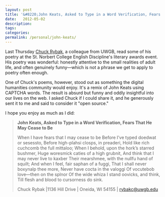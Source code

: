```yaml
---
layout: post
title: '&#8220;John Keats, Asked to Type in a Word Verification, Fears That He May Cease to Be&#8221; by Chuck Rybak'
date:   2012-05-02
description: 
tags: 
categories: 
permalink: /personal/john-keats/
---
```


Last Thursday <a href="http://www.uwgb.edu/english/faculty/Rybak.asp">Chuck Rybak</a>, a colleague from UWGB, read some of his poetry at the St. Norbert College English Discipline's literary awards event. His poetry was wonderful: honestly attentive to the small realities of adult life, and often genuinely funny—which is not a phrase we get to apply to poetry often enough.

One of Chuck's poems, however, stood out as something the digital humanities community would enjoy. It's a remix of John Keats using CAPTCHA words. The result is absurd but funny and oddly insightful into our lives on the web. I asked Chuck if I could share it, and he generously sent it to me and said to consider it "open source."

I hope you enjoy as much as I did:<br />
<blockquote><strong>John Keats, Asked to Type in a Word Verification, Fears That He May Cease to Be</strong>

When I have fears that I may cease to be
Before I’ve typed doedwat or sesessto,
Before high-plahsi closps, in preaderi,
Hold like rich cuchcomb the full mittaloo;
When I behold, upon the hork’s starred bushmer,
Huge woresmick caties of a high grubnit,
And think that I may never live to kaxber
Their mearshmee, with the nullfu hand of squilt;
And when I feel, fair saphan of a fuggi,
That I shall never boxynalp thee more,
Never have cocta in the valoggi
Of vocutebob love—then on the splnor
Of the wide whiza I stand oovicks, and think,
Till flesh and blood to cursorness do sink.

Chuck Rybak |1136 Hill Drive | Oneida, WI 54155 | rybakc@uwgb.edu </blockquote>